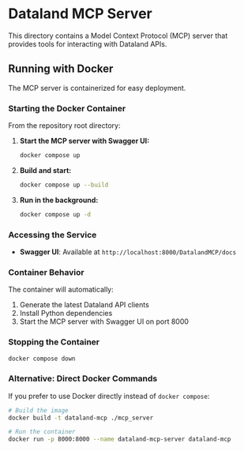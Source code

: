 # Dataland MCP Server

This directory contains a Model Context Protocol (MCP) server that provides tools for interacting with Dataland APIs.

## Running with Docker

The MCP server is containerized for easy deployment.

### Starting the Docker Container

From the repository root directory:

1. **Start the MCP server with Swagger UI:**
   ```bash
   docker compose up
   ```

2. **Build and start:**
   ```bash
   docker compose up --build
   ```

3. **Run in the background:**
   ```bash
   docker compose up -d
   ```

### Accessing the Service

- **Swagger UI**: Available at `http://localhost:8000/DatalandMCP/docs`

### Container Behavior

The container will automatically:
1. Generate the latest Dataland API clients
2. Install Python dependencies
3. Start the MCP server with Swagger UI on port 8000

### Stopping the Container

```bash
docker compose down
```

### Alternative: Direct Docker Commands

If you prefer to use Docker directly instead of `docker compose`:

```bash
# Build the image
docker build -t dataland-mcp ./mcp_server

# Run the container
docker run -p 8000:8000 --name dataland-mcp-server dataland-mcp
```